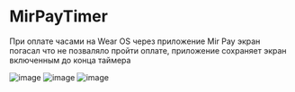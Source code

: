 # MirPayTimer

При оплате часами на Wear OS через приложение Mir Pay экран погасал что не позваляло пройти оплате, приложение сохраняет экран включенным до конца таймера

![image](https://user-images.githubusercontent.com/73660940/216823051-80ae285a-ac9a-44c8-9be2-e7c459a68c08.png)
![image](https://user-images.githubusercontent.com/73660940/216823069-c863417f-5bea-48f4-9b14-f173c5102a46.png)
![image](https://user-images.githubusercontent.com/73660940/216823079-bfbab568-5670-41f2-82ee-5e83236404e5.png)

